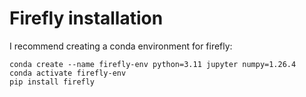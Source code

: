 # Firefly installation

I recommend creating a conda environment for firefly:

```
conda create --name firefly-env python=3.11 jupyter numpy=1.26.4
conda activate firefly-env
pip install firefly
```